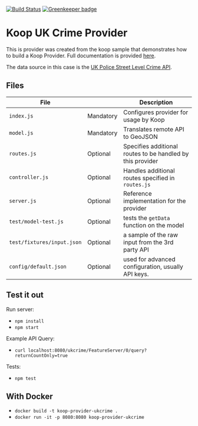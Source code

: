 [![Build Status](https://travis-ci.org/koopjs/koop-provider-sample.svg?branch=master)](https://travis-ci.org/koopjs/koop-provider-sample) [![Greenkeeper badge](https://badges.greenkeeper.io/koopjs/koop-provider-sample.svg)](https://greenkeeper.io/)


# Koop UK Crime Provider

This is provider was created from the koop sample that demonstrates how to build a Koop Provider. Full documentation is provided [here](https://koopjs.github.io/docs/specs/provider/).

The data source in this case is the [UK Police Street Level Crime API](https://data.police.uk/). 

## Files

| File | | Description |
| --- | --- | --- |
| `index.js` | Mandatory | Configures provider for usage by Koop |
| `model.js` | Mandatory | Translates remote API to GeoJSON |
| `routes.js` | Optional | Specifies additional routes to be handled by this provider |
| `controller.js` | Optional | Handles additional routes specified in `routes.js` |
| `server.js` | Optional | Reference implementation for the provider |
| `test/model-test.js` | Optional | tests the `getData` function on the model |
| `test/fixtures/input.json` | Optional | a sample of the raw input from the 3rd party API |
| `config/default.json` | Optional | used for advanced configuration, usually API keys. |

## Test it out
Run server:
- `npm install`
- `npm start`

Example API Query:
- `curl localhost:8080/ukcrime/FeatureServer/0/query?returnCountOnly=true`

Tests:
- `npm test`

## With Docker

- `docker build -t koop-provider-ukcrime .`
- `docker run -it -p 8080:8080 koop-provider-ukcrime`

